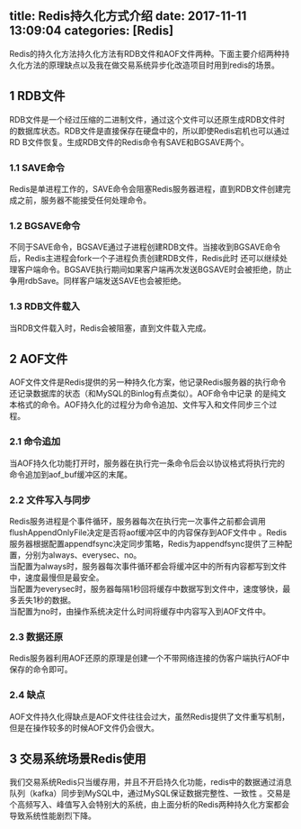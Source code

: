 title: Redis持久化方式介绍
date: 2017-11-11 13:09:04
categories: [Redis]
------------------

Redis的持久化方法持久化方法有RDB文件和AOF文件两种。下面主要介绍两种持久化方法的原理缺点以及我在做交易系统异步化改造项目时用到redis的场景。

##  1 RDB文件

RDB文件是一个经过压缩的二进制文件，通过这个文件可以还原生成RDB文件时的数据库状态。RDB文件是直接保存在硬盘中的，所以即使Redis宕机也可以通过RD
B文件恢复。生成RDB文件的Redis命令有SAVE和BGSAVE两个。

###  1.1 SAVE命令

Redis是单进程工作的，SAVE命令会阻塞Redis服务器进程，直到RDB文件创建完成之前，服务器不能接受任何处理命令。

###  1.2 BGSAVE命令

不同于SAVE命令，BGSAVE通过子进程创建RDB文件。当接收到BGSAVE命令后，Redis主进程会fork一个子进程负责创建RDB文件，Redis此时
还可以继续处理客户端命令。BGSAVE执行期间如果客户端再次发送BGSAVE时会被拒绝，防止争用rdbSave。同样客户端发送SAVE也会被拒绝。

###  1.3 RDB文件载入

当RDB文件载入时，Redis会被阻塞，直到文件载入完成。

##  2 AOF文件

AOF文件文件是Redis提供的另一种持久化方案，他记录Redis服务器的执行命令还记录数据库的状态（和MySQL的Binlog有点类似）。AOF命令中记录
的是纯文本格式的命令。AOF持久化的过程分为命令追加、文件写入和文件同步三个过程。

###  2.1 命令追加

当AOF持久化功能打开时，服务器在执行完一条命令后会以协议格式将执行完的命令追加到aof_buf缓冲区的末尾。

###  2.2 文件写入与同步

Redis服务进程是个事件循环，服务器每次在执行完一次事件之前都会调用flushAppendOnlyFile决定是否将aof缓冲区中的内容保存到AOF文件中
。Redis服务器根据配置appendfsync决定同步策略，Redis为appendfsync提供了三种配置，分别为always、everysec、no。  
当配置为always时，服务器每次事件循环都会将缓冲区中的所有内容都写到文件中，速度最慢但是最安全。  
当配置为everysec时，服务器每隔1秒回将缓存中数据写到文件中，速度够快，最多丢失1秒的数据。  
当配置为no时，由操作系统决定什么时间将缓存中内容写入到AOF文件中。

###  2.3 数据还原

Redis服务器利用AOF还原的原理是创建一个不带网络连接的伪客户端执行AOF中保存的命令即可。

###  2.4 缺点

AOF文件持久化得缺点是AOF文件往往会过大，虽然Redis提供了文件重写机制，但是在操作较多的时候AOF文件仍会很大。

##  3 交易系统场景Redis使用

我们交易系统Redis只当缓存用，并且不开启持久化功能，redis中的数据通过消息队列（kafka）同步到MySQL中，通过MySQL保证数据完整性、一致性
。交易是个高频写入、峰值写入会特别大的系统，由上面分析的Redis两种持久化方案都会导致系统性能剧烈下降。

